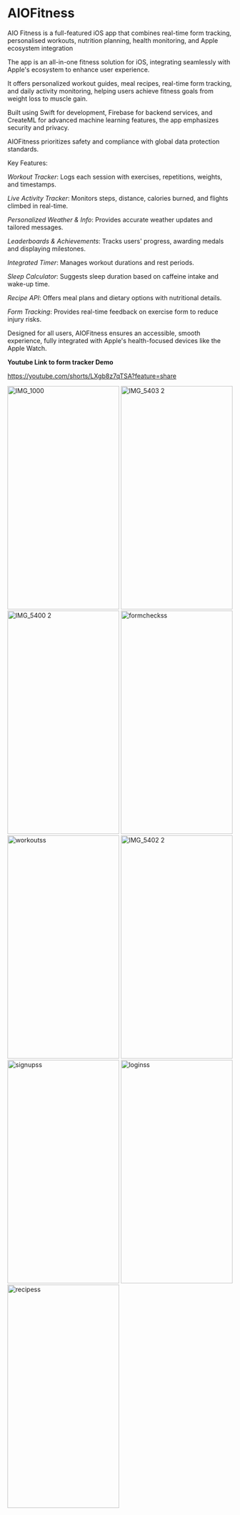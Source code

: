 # AIOFitness

AIO Fitness is a full-featured iOS app that combines real-time form tracking, personalised workouts, nutrition planning, health monitoring, and Apple ecosystem integration

The app is an all-in-one fitness solution for iOS, integrating seamlessly with Apple's ecosystem to enhance user experience.

It offers personalized workout guides, meal recipes, real-time form tracking, and daily activity monitoring, helping users achieve fitness goals from weight loss to muscle gain.

Built using Swift for development, Firebase for backend services, and CreateML for advanced machine learning features, the app emphasizes security and privacy.

AIOFitness prioritizes safety and compliance with global data protection standards.

Key Features:

*Workout Tracker*: Logs each session with exercises, repetitions, weights, and timestamps.

*Live Activity Tracker*: Monitors steps, distance, calories burned, and flights climbed in real-time.

*Personalized Weather & Info*: Provides accurate weather updates and tailored messages.

*Leaderboards & Achievements*: Tracks users' progress, awarding medals and displaying milestones.

*Integrated Timer*: Manages workout durations and rest periods.

*Sleep Calculator*: Suggests sleep duration based on caffeine intake and wake-up time.

*Recipe API*: Offers meal plans and dietary options with nutritional details.

*Form Tracking*: Provides real-time feedback on exercise form to reduce injury risks.

Designed for all users, AIOFitness ensures an accessible, smooth experience, fully integrated with Apple's health-focused devices like the Apple Watch.

**Youtube Link to form tracker Demo**

https://youtube.com/shorts/LXgb8z7qTSA?feature=share


<img width="250" height="500" alt="IMG_1000" src="https://github.com/user-attachments/assets/330f6c31-aeca-47c7-82d4-2056e2857843" />
<img width="250" height="500" alt="IMG_5403 2" src="https://github.com/user-attachments/assets/96f9a120-d776-424a-87f1-f82129cab523" />
<img width="250" height="500" alt="IMG_5400 2" src="https://github.com/user-attachments/assets/95bf8fcf-518e-4b5b-946f-64e280540744" />
<img width="250" height="500" alt="formcheckss" src="https://github.com/user-attachments/assets/fcccb68a-46a7-4ac1-b710-d257888d89d1" />
<img width="250" height="500" alt="workoutss" src="https://github.com/user-attachments/assets/844c30aa-d213-491c-945e-71d6a21b9031" />
<img width="250" height="500" alt="IMG_5402 2" src="https://github.com/user-attachments/assets/5a5fbebb-3c13-4295-aa92-a73681c521c2" />
<img width="250" height="500" alt="signupss" src="https://github.com/user-attachments/assets/9e9b873a-66b2-4d09-97de-42aeb7519c88" />
<img width="250" height="500" alt="loginss" src="https://github.com/user-attachments/assets/c56dcf1d-8780-42a9-a43d-251e2ceb1301" />
<img width="250" height="500" alt="recipess" src="https://github.com/user-attachments/assets/390cd15b-abe5-4d97-ab46-c63785304f18" />
